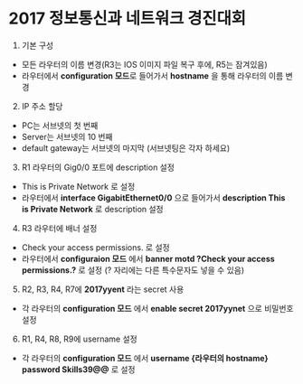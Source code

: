 # 2017 정보통신과 네트워크 경진대회

1. 기본 구성

- 모든 라우터의 이름 변경(R3는 IOS 이미지 파일 복구 후에, R5는 잠겨있음)
- 라우터에서 **configuration 모드**로 들어가서 **hostname** 을 통해 라우터의 이름 변경

2. IP 주소 할당

- PC는 서브넷의 첫 번째
- Server는 서브넷의 10 번째
- default gateway는 서브넷의 마지막
(서브넷팅은 각자 하세요)

3. R1 라우터의 Gig0/0 포트에 description 설정
- This is Private Network 로 설정
- 라우터에서 **interface GigabitEthernet0/0** 으로 들어가서 **description This is Private Network** 로 description 설정

4. R3 라우터에 배너 설정
- Check your access permissions. 로 설정
- 라우터에서 **configuraion 모드** 에서 **banner motd ?Check your access permissions.?** 로 설정
(? 자리에는 다른 특수문자도 넣을 수 있음)

5. R2, R3, R4, R7에 **2017yyent** 라는 secret 사용
- 각 라우터의 **configuration 모드** 에서 **enable secret 2017yynet** 으로 비밀번호 설정

6. R1, R4, R8, R9에 username 설정
- 각 라우터의 **configuration 모드** 에서 **username {라우터의 hostname} password Skills39@@** 로 설정